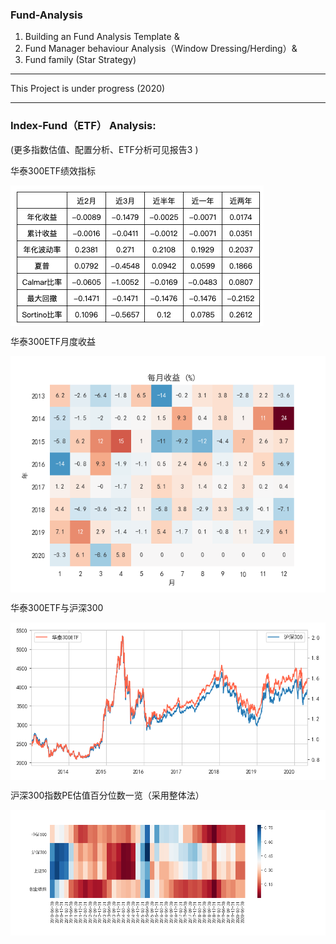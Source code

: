 ### Fund-Analysis
1. Building an Fund Analysis Template &amp; 
2. Fund Manager behaviour Analysis（Window Dressing/Herding）&amp; 
3. Fund family (Star Strategy)

<hr/>

This Project is under progress (2020)

<hr/>

### Index-Fund（ETF） Analysis: 

(更多指数估值、配置分析、ETF分析可见报告3 )

华泰300ETF绩效指标
<p>
<img align = "middle" src = "https://github.com/yudai-il/Fund-Analysis/blob/master/index_fund_analysis/results/%E5%B1%8F%E5%B9%95%E5%BF%AB%E7%85%A7%202020-05-08%20%E4%B8%8A%E5%8D%8811.13.33.png"/>

华泰300ETF月度收益
<p>
<img align = "middle" src = "https://github.com/yudai-il/Fund-Analysis/blob/master/index_fund_analysis/results/Figure_etf2.png"/>


华泰300ETF与沪深300
<p>
<img align = "middle" src = "https://github.com/yudai-il/Fund-Analysis/blob/master/index_fund_analysis/results/Figure_etf.png"/>

沪深300指数PE估值百分位数一览（采用整体法）
<p>
<img align = "middle" src = "https://github.com/yudai-il/Fund-Analysis/blob/master/index_fund_analysis/results/Figure_pe.png"/>




